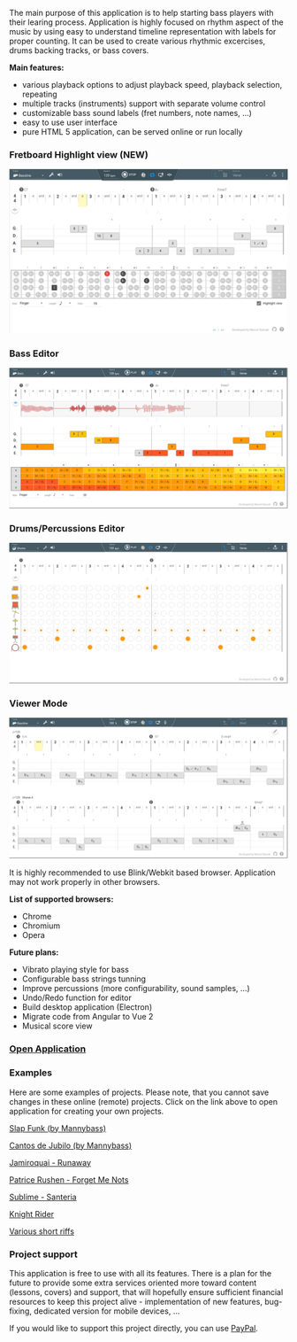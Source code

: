 The main purpose of this application is to help starting bass players with their learing process.
Application is highly focused on rhythm aspect of the music by using easy to understand timeline
representation with labels for proper counting. It can be used to create various rhythmic excercises,
drums backing tracks, or bass covers.

**Main features:**

* various playback options to adjust playback speed, playback selection, repeating
* multiple tracks (instruments) support with separate volume control
* customizable bass sound labels (fret numbers, note names, ...)
* easy to use user interface
* pure HTML 5 application, can be served online or run locally

### Fretboard Highlight view (NEW)
![Section Mode - Highlight view](docs/fretboard.png)

### Bass Editor
![Section Mode - Bass Editation](docs/bass.png)

### Drums/Percussions Editor
![Section Mode - Drums Editation](docs/drums.png)

### Viewer Mode
![Playlist Mode](docs/playlist.png)


It is highly recommended to use Blink/Webkit based browser. Application may not work properly in other browsers.

**List of supported browsers:**

* Chrome
* Chromium
* Opera


**Future plans:**

* Vibrato playing style for bass
* Configurable bass strings tunning
* Improve percussions (more configurability, sound samples, ...)
* Undo/Redo function for editor
* Build desktop application (Electron)
* Migrate code from Angular to Vue 2
* Musical score view


### [Open Application](http://rawgit.com/marcel-dancak/drums-and-bass/master/dist/latest/index.html)

### Examples

Here are some examples of projects. Please note, that you cannot save changes
in these online (remote) projects. Click on the link above to open application
for creating your own projects.

[Slap Funk (by Mannybass)](http://rawgit.com/marcel-dancak/drums-and-bass/master/dist/latest/index.html#SlapFunk)

[Cantos de Jubilo (by Mannybass)](http://rawgit.com/marcel-dancak/drums-and-bass/master/dist/latest/index.html#Cantos_de_Jubilo)

[Jamiroquai - Runaway](http://rawgit.com/marcel-dancak/drums-and-bass/master/dist/latest/index.html#Jamiroquai-Runaway)

[Patrice Rushen - Forget Me Nots](http://rawgit.com/marcel-dancak/drums-and-bass/master/dist/latest/index.html#PatriceRushen-ForgetMeNots)

[Sublime - Santeria](http://rawgit.com/marcel-dancak/drums-and-bass/master/dist/latest/index.html#Sublime-Santeria)

[Knight Rider](http://rawgit.com/marcel-dancak/drums-and-bass/master/dist/latest/index.html#KnightRider)

[Various short riffs](http://rawgit.com/marcel-dancak/drums-and-bass/master/dist/latest/index.html#Riffs)


### Project support

This application is free to use with all its features. There is a plan for the future to provide
some extra services oriented more toward content (lessons, covers) and support, that will hopefully
ensure sufficient financial resources to keep this project alive - implementation of new features,
bug-fixing, dedicated version for mobile devices, ...

If you would like to support this project directly, you can use [PayPal](https://www.paypal.me/MarcelDancak).
